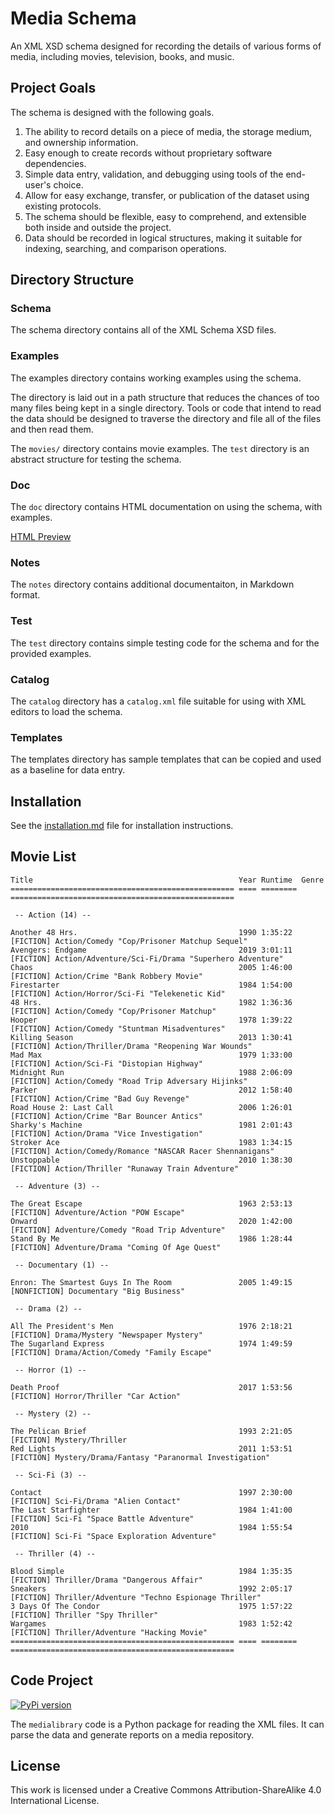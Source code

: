 # Media Schema

An XML XSD schema designed for recording the details of various forms of media,
including movies, television, books, and music.

## Project Goals

The schema is designed with the following goals.


1. The ability to record details on a piece of media, the storage medium, and ownership information.
2. Easy enough to create records without proprietary software dependencies.
3. Simple data entry, validation, and debugging using tools of the end-user's choice.
4. Allow for easy exchange, transfer, or publication of the dataset using existing protocols.
5. The schema should be flexible, easy to comprehend, and extensible both inside and outside the project.
6. Data should be recorded in logical structures, making it suitable for indexing, searching, and comparison operations.


## Directory Structure

### Schema

The schema directory contains all of the XML Schema XSD files.

### Examples

The examples directory contains working examples using the schema.

The directory is laid out in a path structure that reduces the chances of too many files being kept in a
single directory.  Tools or code that intend to read the data should be designed to traverse the directory and
file all of the files and then read them.

The `movies/` directory contains movie examples.  The `test` directory is an abstract structure for testing the schema.

### Doc

The `doc` directory contains HTML documentation on using the schema, with examples.

[HTML Preview](http://htmlpreview.github.io/?https://github.com/cjcodeproj/vtmedia-schema/blob/main/doc/index.html)

### Notes

The `notes` directory contains additional documentaiton, in Markdown format.

### Test

The `test` directory contains simple testing code for the schema and for the provided examples.

### Catalog

The `catalog` directory has a `catalog.xml` file suitable for using with XML editors to load the schema.

### Templates

The templates directory has sample templates that can be copied and used as a baseline for data entry.

## Installation

See the [installation.md](notes/installation.md) file for installation instructions.

## Movie List
```
Title                                              Year Runtime  Genre
================================================== ==== ======== ==================================================

 -- Action (14) --

Another 48 Hrs.                                    1990 1:35:22  [FICTION] Action/Comedy "Cop/Prisoner Matchup Sequel"
Avengers: Endgame                                  2019 3:01:11  [FICTION] Action/Adventure/Sci-Fi/Drama "Superhero Adventure"
Chaos                                              2005 1:46:00  [FICTION] Action/Crime "Bank Robbery Movie"
Firestarter                                        1984 1:54:00  [FICTION] Action/Horror/Sci-Fi "Telekenetic Kid"
48 Hrs.                                            1982 1:36:36  [FICTION] Action/Comedy "Cop/Prisoner Matchup"
Hooper                                             1978 1:39:22  [FICTION] Action/Comedy "Stuntman Misadventures"
Killing Season                                     2013 1:30:41  [FICTION] Action/Thriller/Drama "Reopening War Wounds"
Mad Max                                            1979 1:33:00  [FICTION] Action/Sci-Fi "Distopian Highway"
Midnight Run                                       1988 2:06:09  [FICTION] Action/Comedy "Road Trip Adversary Hijinks"
Parker                                             2012 1:58:40  [FICTION] Action/Crime "Bad Guy Revenge"
Road House 2: Last Call                            2006 1:26:01  [FICTION] Action/Crime "Bar Bouncer Antics"
Sharky's Machine                                   1981 2:01:43  [FICTION] Action/Drama "Vice Investigation"
Stroker Ace                                        1983 1:34:15  [FICTION] Action/Comedy/Romance "NASCAR Racer Shennanigans"
Unstoppable                                        2010 1:38:30  [FICTION] Action/Thriller "Runaway Train Adventure"

 -- Adventure (3) --

The Great Escape                                   1963 2:53:13  [FICTION] Adventure/Action "POW Escape"
Onward                                             2020 1:42:00  [FICTION] Adventure/Comedy "Road Trip Adventure"
Stand By Me                                        1986 1:28:44  [FICTION] Adventure/Drama "Coming Of Age Quest"

 -- Documentary (1) --

Enron: The Smartest Guys In The Room               2005 1:49:15  [NONFICTION] Documentary "Big Business"

 -- Drama (2) --

All The President's Men                            1976 2:18:21  [FICTION] Drama/Mystery "Newspaper Mystery"
The Sugarland Express                              1974 1:49:59  [FICTION] Drama/Action/Comedy "Family Escape"

 -- Horror (1) --

Death Proof                                        2017 1:53:56  [FICTION] Horror/Thriller "Car Action"

 -- Mystery (2) --

The Pelican Brief                                  1993 2:21:05  [FICTION] Mystery/Thriller
Red Lights                                         2011 1:53:51  [FICTION] Mystery/Drama/Fantasy "Paranormal Investigation"

 -- Sci-Fi (3) --

Contact                                            1997 2:30:00  [FICTION] Sci-Fi/Drama "Alien Contact"
The Last Starfighter                               1984 1:41:00  [FICTION] Sci-Fi "Space Battle Adventure"
2010                                               1984 1:55:54  [FICTION] Sci-Fi "Space Exploration Adventure"

 -- Thriller (4) --

Blood Simple                                       1984 1:35:35  [FICTION] Thriller/Drama "Dangerous Affair"
Sneakers                                           1992 2:05:17  [FICTION] Thriller/Adventure "Techno Espionage Thriller"
3 Days Of The Condor                               1975 1:57:22  [FICTION] Thriller "Spy Thriller"
Wargames                                           1983 1:52:42  [FICTION] Thriller/Adventure "Hacking Movie"
================================================== ==== ======== ==================================================
```


## Code Project

[![PyPi version](https://img.shields.io/pypi/v/medialibrary)](https://pypi.org/project/medialibrary/)

The `medialibrary` code is a Python package for reading the XML files.  It can parse the data and generate reports
on a media repository.



## License

This work is licensed under a Creative Commons Attribution-ShareAlike 4.0 International License.

